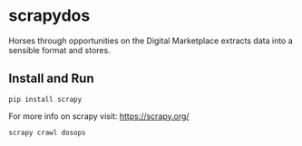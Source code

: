 # scrapydos
Horses through opportunities on the Digital Marketplace extracts data into a sensible format and stores.

## Install and Run
```
pip install scrapy
```

For more info on scrapy visit: https://scrapy.org/

```
scrapy crawl dosops
```
